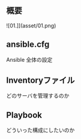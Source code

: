 ## 概要
![01.]](asset/01.png)

## ansible.cfg
Ansible 全体の設定

## Inventoryファイル
どのサーバを管理するのか

## Playbook
どういった構成にしたいのか

